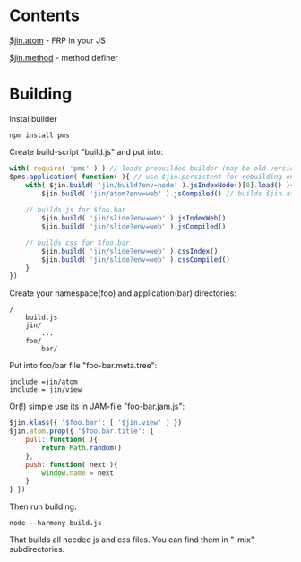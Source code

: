 Contents
========

[$jin.atom](atom/jin-atom.doc.md) - FRP in your JS

[$jin.method](method/jin-method.doc.md) - method definer

Building
=======

Instal builder

	npm install pms

Create build-script "build.js" and put into:

```js
with( require( 'pms' ) ) // loads prebuilded builder (may be old version)
$pms.application( function( ){ // use $jin.persistent for rebuilding on file changes
    with( $jin.build( 'jin/build?env=node' ).jsIndexNode()[0].load() ){ // install, build and load $jin.build package
    	$jin.build( 'jin/atom?env=web' ).jsCompiled() // builds $jin.atom standalone js-library
	
	// builds js for $foo.bar
    	$jin.build( 'jin/slide?env=web' ).jsIndexWeb()
    	$jin.build( 'jin/slide?env=web' ).jsCompiled()

	// builds css for $foo.bar
    	$jin.build( 'jin/slide?env=web' ).cssIndex()
    	$jin.build( 'jin/slide?env=web' ).cssCompiled()
    }
})
```

Create your namespace(foo) and application(bar) directories:

	/
		build.js
		jin/
			...
		foo/
			bar/

Put into foo/bar file "foo-bar.meta.tree":

	include =jin/atom
	include = jin/view

Or(!) simple use its in JAM-file "foo-bar.jam.js":

```js
$jin.klass({ '$foo.bar': [ '$jin.view' ] })
$jin.atom.prop({ '$foo.bar.title': {
	pull: function( ){
		return Math.random()
	},
	push: function( next ){
		window.name = next
	}
} })
```

Then run building:

	node --harmony build.js

That builds all needed js and css files. You can find them in "-mix" subdirectories.
